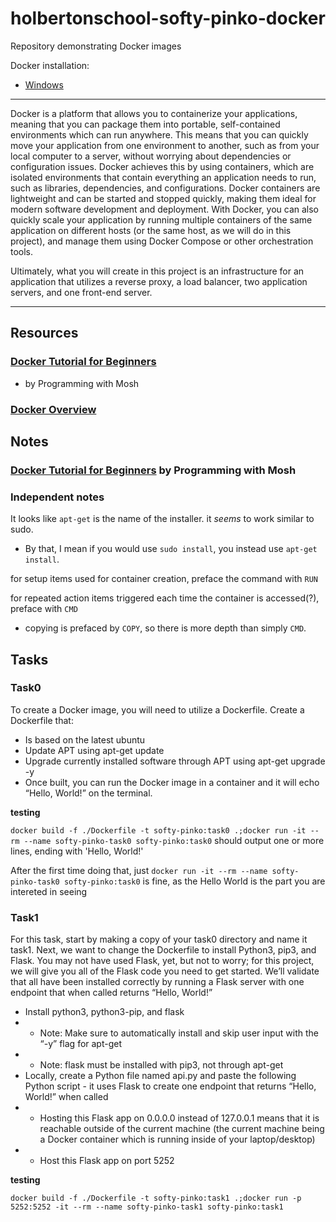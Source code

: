 # holbertonschool-softy-pinko-docker
Repository demonstrating Docker images

Docker installation:
* [Windows](https://docs.docker.com/desktop/install/windows-install/)

---

Docker is a platform that allows you to containerize your applications, meaning that you can package them into portable, self-contained environments which can run anywhere. This means that you can quickly move your application from one environment to another, such as from your local computer to a server, without worrying about dependencies or configuration issues. Docker achieves this by using containers, which are isolated environments that contain everything an application needs to run, such as libraries, dependencies, and configurations. Docker containers are lightweight and can be started and stopped quickly, making them ideal for modern software development and deployment. With Docker, you can also quickly scale your application by running multiple containers of the same application on different hosts (or the same host, as we will do in this project), and manage them using Docker Compose or other orchestration tools.

Ultimately, what you will create in this project is an infrastructure for an application that utilizes a reverse proxy, a load balancer, two application servers, and one front-end server.

---
## Resources

### [Docker Tutorial for Beginners](https://www.youtube.com/watch?v=pTFZFxd4hOI&t=471s)

* by Programming with Mosh

### [Docker Overview](https://docs.docker.com/get-started/)

## Notes

### [Docker Tutorial for Beginners](https://www.youtube.com/watch?v=pTFZFxd4hOI&t=471s) by Programming with Mosh



### Independent notes

It looks like `apt-get` is the name of the installer. it *seems* to work similar to sudo.
* By that, I mean if you would use `sudo install`, you instead use `apt-get install`.

for setup items used for container creation, preface the command with `RUN`

for repeated action items triggered each time the container is accessed(?), preface with `CMD`

* copying is prefaced by `COPY`, so there is more depth than simply `CMD`.

## Tasks


### Task0
To create a Docker image, you will need to utilize a Dockerfile. Create a Dockerfile that:

* Is based on the latest ubuntu
* Update APT using apt-get update
* Upgrade currently installed software through APT using apt-get upgrade -y
* Once built, you can run the Docker image in a container and it will echo “Hello, World!” on the terminal.

**testing**

`docker build -f ./Dockerfile -t softy-pinko:task0 .;docker run -it --rm --name softy-pinko-task0 softy-pinko:task0` should output one or more lines, ending with 'Hello, World!'

After the first time doing that, just `docker run -it --rm --name softy-pinko-task0 softy-pinko:task0` is fine, as the Hello World is the part you are intereted in seeing

### Task1

For this task, start by making a copy of your task0 directory and name it task1. Next, we want to change the Dockerfile to install Python3, pip3, and Flask. You may not have used Flask, yet, but not to worry; for this project, we will give you all of the Flask code you need to get started. We’ll validate that all have been installed correctly by running a Flask server with one endpoint that when called returns “Hello, World!”

* Install python3, python3-pip, and flask
* * Note: Make sure to automatically install and skip user input with the “-y” flag for apt-get
* * Note: flask must be installed with pip3, not through apt-get
* Locally, create a Python file named api.py and paste the following Python script - it uses Flask to create one endpoint that returns “Hello, World!” when called
* * Hosting this Flask app on 0.0.0.0 instead of 127.0.0.1 means that it is reachable outside of the current machine (the current machine being a Docker container which is running inside of your laptop/desktop)
* * Host this Flask app on port 5252

**testing**

`docker build -f ./Dockerfile -t softy-pinko:task1 .;docker run -p 5252:5252 -it --rm --name softy-pinko-task1 softy-pinko:task1`
